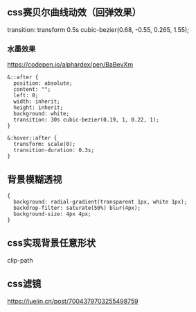 ## css赛贝尔曲线动效（回弹效果）
transition: transform 0.5s cubic-bezier(0.68, -0.55, 0.265, 1.55);

### 水墨效果
https://codepen.io/alphardex/pen/BaBevXm

```
&::after {
  position: absolute;
  content: "";
  left: 0;
  width: inherit;
  height: inherit;
  background: white;
  transition: 30s cubic-bezier(0.19, 1, 0.22, 1);
}

&:hover::after {
  transform: scale(0);
  transition-duration: 0.3s;
}
```

## 背景模糊透视
```
{
  background: radial-gradient(transparent 1px, white 1px);
  backdrop-filter: saturate(50%) blur(4px);
  background-size: 4px 4px;
}
```

## css实现背景任意形状
clip-path


## css滤镜
https://juejin.cn/post/7004379703255498759